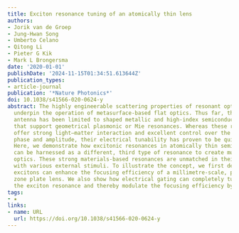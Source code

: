 ```yaml
---
title: Exciton resonance tuning of an atomically thin lens
authors:
- Jorik van de Groep
- Jung-Hwan Song
- Umberto Celano
- Qitong Li
- Pieter G Kik
- Mark L Brongersma
date: '2020-01-01'
publishDate: '2024-11-15T01:34:51.613644Z'
publication_types:
- article-journal
publication: '*Nature Photonics*'
doi: 10.1038/s41566-020-0624-y
abstract: The highly engineerable scattering properties of resonant optical antennas
  underpin the operation of metasurface-based flat optics. Thus far, the choice of
  antenna has been limited to shaped metallic and high-index semiconductor nanostructures
  that support geometrical plasmonic or Mie resonances. Whereas these resonant elements
  offer strong light–matter interaction and excellent control over the scattering
  phase and amplitude, their electrical tunability has proven to be quite limited.
  Here, we demonstrate how excitonic resonances in atomically thin semiconductors
  can be harnessed as a different, third type of resonance to create mutable, flat
  optics. These strong materials-based resonances are unmatched in their tunability
  with various external stimuli. To illustrate the concept, we first demonstrate how
  excitons can enhance the focusing efficiency of a millimetre-scale, patterned WS2
  zone plate lens. We also show how electrical gating can completely turn on and off
  the exciton resonance and thereby modulate the focusing efficiency by 33%.
tags:
- ★
links:
- name: URL
  url: https://doi.org/10.1038/s41566-020-0624-y
---
```

